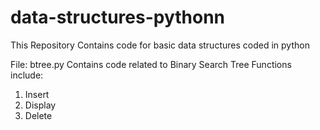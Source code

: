 # data-structures-pythonn
This Repository Contains code for basic data structures coded in python

File: btree.py
Contains code related to Binary Search Tree
  Functions include:
  1. Insert
  2. Display
  3. Delete
